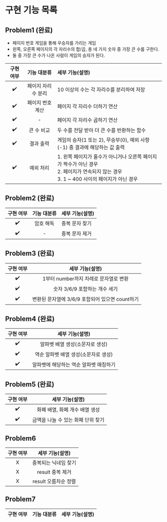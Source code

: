 # 구현 기능 목록

## Problem1 (완료)

- 페이지 번호 게임을 통해 우승자를 가리는 게임
- 왼쪽, 오른쪽 페이지의 각 자리수의 합/곱, 총 네 가지 숫자 중 가장 큰 수를 구한다.
- 둘 중 가장 큰 수가 나온 사람이 게임의 승자가 된다.

| 구현 여부 |기능 대분류| 세부 기능(설명)                                                                                   |
|:-----:|:------:|:--------------------------------------------------------------------------------------------|
|  ✔️   |페이지 자리수 분리| 10 이상의 수는 각 자리수를 분리하여 저장                                                                    |
|  ✔️   |페이지 번호 계산| 페이지 각 자리수 더하기 연산                                                                            |
|  ✔️   |-| 페이지 각 자리수 곱하기 연산                                                                            |
|  ✔️   |큰 수 비교| 두 수를 전달 받아 더 큰 수를 반환하는 함수                                                                   |
|  ✔️   |결과 출력| 게임의 승자(1 또는 2), 무승부(0), 예외 사항(-1) 중 결과에 해당하는 값 출력                                           |
|  ✔️   |예외 처리| 1. 왼쪽 페이지가 홀수가 아니거나 오른쪽 페이지가 짝수가 아닌 경우<br/>2. 페이지가 연속되지 않는 경우<br/>3. 1 ~ 400 사이의 페이지가 아닌 경우 |

## Problem2 (완료)
| 구현 여부 | 기능 대분류 | 세부 기능(설명) |
|:-----:|:------:|:----------|
|  ✔️   | 암호 해독  | 중복 문자 찾기  |
|  ✔️   |   -    | 중복 문자 제거           |

## Problem3 (완료)
| 구현 여부 |             세부 기능(설명)             |
|:-----:|:---------------------------------:|
|  ✔️   |     1부터 number까지 차례로 문자열로 변환      |
|  ✔️   |        숫자 3/6/9 포함하는 개수 세기        |
|  ✔️   | 변환된 문자열에 3/6/9 포함되어 있으면 count하기 | 

## Problem4 (완료)
| 구현 여부 |     세부 기능(설명)      |
|:-----:|:------------------:|
|  ✔️   | 알파벳 배열 생성(소문자로 생성) |
|  ✔️   |    역순 알파벳 배열 생성(소문자로 생성)    |
|  ✔️   |알파벳에 해당하는 역순 알파벳 매칭하기|


## Problem5 (완료)
| 구현 여부 |      세부 기능(설명)       |
|:-----:|:--------------------:|
|  ✔️   |  화폐 배열, 화폐 개수 배열 생성  |
|   ✔️    | 금액을 나눌 수 있는 화폐 단위 찾기 |

## Problem6
|구현 여부|  세부 기능(설명)  |
|:-----:|:-----------:|
|X| 중복되는 닉네임 찾기 |
|X|result 중복 제거|
|X|result 오름차순 정렬|

## Problem7
|구현 여부|기능 대분류|세부 기능(설명)|
|:-----:|:------:|:----------|
